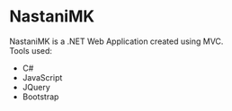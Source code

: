 # NastaniMK
NastaniMK is a .NET Web Application created using MVC. <br/>
Tools used:
<ul>
  <li>C#</li>
  <li>JavaScript</li>
  <li>JQuery</li>
  <li>Bootstrap</li>
</ul>
